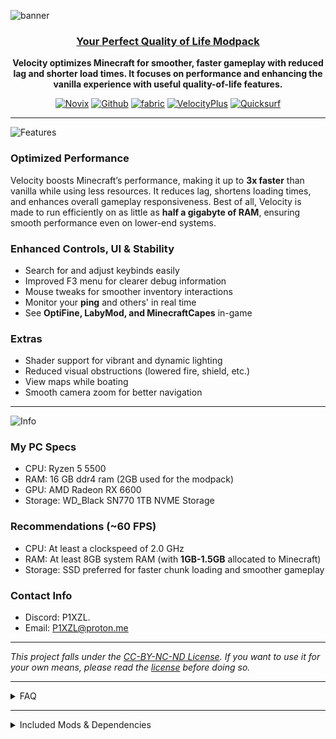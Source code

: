 ![banner](https://cdn.modrinth.com/data/cached_images/f8dd8fbb11ae83509a4ba1be49dfaa94c021e1ed_0.webp)
<center>

### <ins>Your Perfect Quality of Life Modpack</ins>

**Velocity optimizes Minecraft for smoother, faster gameplay with reduced lag and shorter load times. It focuses on performance and enhancing the vanilla experience with useful quality-of-life features.**

[![Novix](https://i.imgur.com/viE7587.png)](https://modrinth.com/user/Novix) 
[![Github](https://i.imgur.com/D7q3qCU.png)](https://github.com/P1XZL/Velocity) 
[![fabric](https://i.imgur.com/4z8jd5p.png)](https://fabricmc.net/)
  [![VelocityPlus](https://i.imgur.com/HcDXRKP.png)](https://modrinth.com/modpack/velocity-plus)
  [![Quicksurf](https://i.imgur.com/mc8HVq3.png)](modrinth.com/modpack/quicksurf)

</center>

---

![Features](https://cdn.modrinth.com/data/cached_images/ae0b4468140fab665e8a46e50bed482931e830a7.png)

### **Optimized Performance**
Velocity boosts Minecraft’s performance, making it up to **3x faster** than vanilla while using less resources. It reduces lag, shortens loading times, and enhances overall gameplay responsiveness. Best of all, Velocity is made to run efficiently on as little as **half a gigabyte of RAM**, ensuring smooth performance even on lower-end systems.

### **Enhanced Controls, UI & Stability**
- Search for and adjust keybinds easily
- Improved F3 menu for clearer debug information
- Mouse tweaks for smoother inventory interactions
- Monitor your **ping** and others' in real time
- See **OptiFine, LabyMod, and MinecraftCapes** in-game

### **Extras**
- Shader support for vibrant and dynamic lighting
- Reduced visual obstructions (lowered fire, shield, etc.)
- View maps while boating
- Smooth camera zoom for better navigation
---
![Info](https://cdn.modrinth.com/data/cached_images/2d8028a4b475d58cb3602d57ebff63775a2af531.png)

### **My PC Specs**
- CPU: Ryzen 5 5500
- RAM: 16 GB ddr4 ram (2GB used for the modpack)
- GPU: AMD Radeon RX 6600
- Storage: WD_Black SN770 1TB NVME Storage

### **Recommendations (~60 FPS)**
- CPU: At least a clockspeed of 2.0 GHz
- RAM: At least 8GB system RAM (with **1GB-1.5GB** allocated to Minecraft)
- Storage: SSD preferred for faster chunk loading and smoother gameplay

### **Contact Info**
- Discord: P1XZL.
- Email: P1XZL@proton.me
---

*This project falls under the [CC-BY-NC-ND License](https://creativecommons.org/licenses/by-nc-nd/4.0/deed.en). If you want to use it for your own means, please read the [license](https://creativecommons.org/licenses/by-nc-nd/4.0/deed.en) before doing so.*

---

<details>
<summary>FAQ</summary>

| Question & Answer |
|---|
| **Q1: How much RAM should I allocate to Velocity?**<br>A minimum of half a gigabyte (512MB) is required, but allocating at least 1GB to 2GB is recommended for the best experience. |
| **Q2: How do I enable/add shaders? Are any included?**<br>No shaders are included by default. To add and enable shaders:<br>1. Press 'O' (or navigate via Settings > Video Settings > Shader Packs...).<br>2. Click the 'Plus' (+) button or 'Open Shader Pack Folder'.<br>3. Download your desired shader pack (e.g., from Modrinth or CurseForge) and place the .zip file in the folder that opens.<br>4. Back in Minecraft, select the shader from the list.<br>5. Click 'Apply' and close the menu. |
| **Q3: Is OptiFine compatible? Do I need it?**<br>No, OptiFine is **not compatible** with this Fabric-based modpack and is not needed. Velocity includes mods like Sodium, Iris, Zoomify, Capes, etc., which provide replacements for most of OptiFine's features (performance boosts, shader support, zoom, cape rendering) and often offer better performance and compatibility within the Fabric ecosystem. |
| **Q4: Can I add other mods to Velocity?**<br>Yes, most Fabric mods compatible with the Minecraft version should work. Velocity aims for high compatibility. However, if you don't want the custom main menu/GUI provided, you can disable or remove the 'FancyMenu' mod from the modpack files. |
| **Q5: My performance isn't as good as expected, what can I try?**<br>• **RAM:** Ensure you've allocated enough RAM (1GB-2GB recommended).<br>• **Storage:** Using an SSD instead of an HDD significantly improves loading times and reduces stutter.<br>• **CPU:** A faster CPU helps with game logic and handling mods.<br>• **GPU:** If you are using demanding shaders, a more powerful GPU will be necessary for good framerates. Consider trying less intensive shaders or disabling them if performance is low.<br>• Check background applications closing unnecessary ones. |
| **Q6: How do I use the zoom feature?**<br>Hold down the 'C' key (by default) to zoom in. While holding 'C', you can use your mouse scroll wheel to adjust the zoom level further. |
| **Q7: Where can I report bugs or ask for help?**<br>You can report bugs or issues on our [GitHub Issues page](https://github.com/P1XZL/Velocity/issues) or contact me directly on Discord: `P1XZL.` |
| **Q8: What makes Velocity different from other performance modpacks?**<br>Velocity focuses on maximizing game performance and responsiveness without sacrificing visuals, compatibility with other mods, or useful quality-of-life enhancements. It aims to be a well-rounded pack that improves the vanilla experience while remaining stable and user-friendly. |

</details>

---

<details>
<summary>Included Mods & Dependencies</summary>

| Mod Name & Description |
|---|
| [**[EMF] Entity Model Features**](https://modrinth.com/mod/entity-model-features)<br>Allows resource packs to add features like custom animations and emissivity to entity models. |
| [**Lithium**](https://modrinth.com/mod/lithium)<br>Optimizes various game systems (physics, mob AI, block ticking) to improve server performance without changing vanilla behavior. |
| [**Particle Core**](https://modrinth.com/mod/particle-core)<br>Rewrites the particle system for better performance and control. |
| [**Mod Menu**](https://modrinth.com/mod/modmenu)<br>Adds a menu to view installed mods and configure them via Cloth Config. |
| [**Controlling**](https://modrinth.com/mod/controlling)<br>Adds the ability to search for keybinds and identify conflicts. |
| [**Dynamic FPS**](https://modrinth.com/mod/dynamic-fps)<br>Reduces resource usage when Minecraft is idle or minimized, improving performance. |
| [**Stitch (formerly Athena)**](https://modrinth.com/mod/stitch)<br>Optimizes texture stitching for faster resource pack loading. |
| [**ThreadTweak**](https://modrinth.com/mod/threadtweak)<br>Adjusts game thread priorities for potentially smoother performance. |
| [**Konkrete [Fabric]**](https://modrinth.com/mod/konkrete)<br>A shared library used by other Fabric mods. |
| [**BadOptimizations**](https://modrinth.com/mod/badoptimizations)<br>Applies various experimental optimizations to improve performance. |
| [**[ETF] Entity Texture Features**](https://modrinth.com/mod/entitytexturefeatures)<br>Allows resource packs to customize entity textures based on conditions like NBT data. |
| [**ToadLib**](https://modrinth.com/mod/toadlib)<br>A shared library used by other mods from the same developer. |
| [**ServerCore**](https://modrinth.com/mod/servercore)<br>Adds performance improvements and optimizations primarily targeted at servers. |
| [**Sodium Extras**](https://modrinth.com/mod/sodium-extras)<br>Provides additional graphics options for Sodium, like animations and particle toggles. |
| [**Cull Leaves**](https://modrinth.com/mod/cullleaves)<br>Adds culling to leaf blocks for improved performance in forested areas. |
| [**Mindful Loading Info**](https://modrinth.com/mod/mindful-loading-info)<br>Improves the loading screen information display. |
| [**Better Tab**](https://modrinth.com/mod/better-tab)<br>Enhances the player list (Tab menu) with more information and customization. |
| [**ScalableLux**](https://modrinth.com/mod/scalablelux)<br>Optimizes dynamic light rendering for better performance with many light sources. |
| [**Model Gap Fix**](https://modrinth.com/mod/modelfix)<br>Fixes visual gaps that can appear between block models. |
| [**Ksyxis (Krypton Reforged)**](https://modrinth.com/mod/krypton)<br>Optimizes the networking stack for reduced CPU usage and improved performance. |
| [**Remove Reloading Screen**](https://modrinth.com/mod/remove-reloading-screen)<br>Removes the resource reloading screen for faster pack switching. |
| [**Searchables**](https://modrinth.com/mod/searchables)<br>A library that allows other mods to easily implement searchable lists. |
| [**UniLib**](https://modrinth.com/mod/unilib)<br>A shared library used by other Fabric mods. |
| [**Screenshot Viewer [Fabric]**](https://modrinth.com/mod/screenshot-viewer)<br>Adds an in-game screenshot viewer accessible from the main menu. |
| [**Dark Loading Screen**](https://modrinth.com/mod/dark-loading-screen)<br>Changes the Mojang loading screen to a configurable dark theme. |
| [**Zoomify**](https://modrinth.com/mod/zoomify)<br>Adds a configurable zoom key, similar to OptiFine's zoom. |
| [**ModernFix**](https://modrinth.com/mod/modernfix)<br>A collection of performance optimizations and bug fixes for modern Minecraft versions. |
| [**ImmediatelyFast**](https://modrinth.com/mod/immediatelyfast)<br>Optimizes immediate mode rendering calls (like chests, signs) for significant FPS improvements. |
| [**Fabric API**](https://modrinth.com/mod/fabric-api)<br>The core library required for most Fabric mods to function. |
| [**M.R.U**](https://modrinth.com/mod/mru)<br>(Most Recently Used) Adds functionality related to tracking recently used items/blocks, often for other mods. |
| [**Entity Culling**](https://modrinth.com/mod/entityculling)<br>Prevents rendering entities that are not visible or hidden behind blocks, improving performance. |
| [**Sodium Extra**](https://modrinth.com/mod/sodium-extra)<br>Provides additional graphics options for Sodium, such as animations and particle toggles. (Duplicate entry in original list, same description) |
| [**AppleSkin**](https://modrinth.com/mod/appleskin)<br>Adds food saturation and exhaustion information to the HUD. |
| [**Capes**](https://modrinth.com/mod/capes)<br>Adds support for displaying capes from various services (like OptiFine) and custom capes. |
| [**Concurrent Chunk Management Engine (Fabric)**](https://modrinth.com/mod/c2me-fabric)<br>Rewrites chunk generation and loading to be highly parallel, significantly improving performance. |
| [**Fabric Language Kotlin**](https://modrinth.com/mod/fabric-language-kotlin)<br>Allows developers to write Fabric mods using the Kotlin programming language. |
| [**FastQuit**](https://modrinth.com/mod/fastquit)<br>Makes quitting singleplayer worlds much faster by saving in the background. |
| [**TxniLib**](https://modrinth.com/mod/txnilab)<br>A shared library used by other mods. |
| [**FancyMenu**](https://modrinth.com/mod/fancymenu)<br>Allows extensive customization of Minecraft's menus. |
| [**Mouse Tweaks**](https://modrinth.com/mod/mouse-tweaks)<br>Adds useful mouse dragging functionalities for inventory management. |
| [**Bobby**](https://modrinth.com/mod/bobby)<br>Allows rendering chunks beyond the server's view distance by storing them locally. |
| [**CraterLib**](https://modrinth.com/mod/craterlib)<br>A shared library providing utilities for mod developers. |
| [**Melody**](https://modrinth.com/mod/melody)<br>Allows customization of the main menu panorama. |
| [**CraftPresence**](https://modrinth.com/mod/craftpresence)<br>Displays your current Minecraft status and activity in Discord Rich Presence. |
| [**Sodium Options API**](https://modrinth.com/mod/sodium-options-api)<br>A library allowing other mods to add their options to Sodium's video settings screen. |
| [**Sodium Options Mod Compat**](https://modrinth.com/mod/sodium-options-mod-compat)<br>Provides compatibility layers for mods adding options via the Sodium Options API. |
| [**Screenshot to Clipboard**](https://modrinth.com/mod/screenshot-to-clipboard)<br>Adds a keybind to copy screenshots directly to the clipboard. |
| [**Indium**](https://modrinth.com/mod/indium)<br>An addon for Sodium that adds support for the Fabric Rendering API, required by some mods for advanced rendering. |
| [**Reese's Sodium Options**](https://modrinth.com/mod/reeses-sodium-options)<br>Adds even more graphics options and tweaks to the Sodium video settings menu. |
| [**Faster Random**](https://modrinth.com/mod/faster-random)<br>Replaces Minecraft's Random implementation with a faster alternative. |
| [**Enhanced Block Entities**](https://modrinth.com/mod/enhanced-block-entities)<br>Optimizes block entity rendering (chests, signs, etc.) for improved performance, often used with Sodium. |
| [**Sodium**](https://modrinth.com/mod/sodium)<br>A major performance mod that replaces Minecraft's rendering engine for significantly higher FPS. |
| [**Sounds**](https://modrinth.com/mod/sounds)<br>Allows customization of Minecraft sounds through resource packs. |
| [**Sodium Dynamic Lights**](https://modrinth.com/mod/sodium-dynamic-lights)<br>Adds dynamic lighting (e.g., holding a torch lights up the area) for Sodium. |
| [**Clean F3**](https://modrinth.com/mod/cleanf3)<br>Customizes the F3 debug screen to be cleaner and more readable. |
| [**e4mc**](https://modrinth.com/mod/e4mc)<br>(Easier LAN Multiplayer) Allows easy hosting and joining of LAN worlds over the internet without port forwarding. |
| [**Noisium**](https://modrinth.com/mod/noisium)<br>Optimizes Minecraft's noise generation algorithms for faster world generation. |
| [**Iris Shaders**](https://modrinth.com/mod/iris)<br>Adds shader pack support to Minecraft when used alongside Sodium. |
| [**Cubes Without Borders**](https://modrinth.com/mod/cubes-without-borders)<br>Removes the black edge lines around blocks for a cleaner look. |
| [**Your Options Shall Be Respected (YOSBR)**](https://modrinth.com/mod/yosbr)<br>Forces Minecraft to respect certain option settings that sometimes get reset. |
| [**YetAnotherConfigLib (YACL)**](https://modrinth.com/mod/yacl)<br>A library used by many mods to create in-game configuration menus. |
| [**Clumps**](https://modrinth.com/mod/clumps)<br>Groups XP orbs together into larger orbs to reduce lag. |
| [**Cloth Config API**](https://modrinth.com/mod/cloth-config)<br>A widely used library enabling mods to create in-game configuration menus. |
| [**MidnightLib**](https://modrinth.com/mod/midnightlib)<br>A shared library providing common code and APIs for mod developers. |
| [**FerriteCore**](https://modrinth.com/mod/ferrite-core)<br>Reduces Minecraft's memory usage, especially related to block states. |
| [**Fzzy Config**](https://modrinth.com/mod/fzzy-config)<br>A library for creating configuration screens for mods. |
| [**More Chat History**](https://modrinth.com/mod/morechathistory)<br>Increases the amount of chat history stored and accessible in-game. |
| [**Chat Heads**](https://modrinth.com/mod/chat-heads)<br>Shows player heads next to their messages in chat. |
| [**Sodium Shadowy Path Blocks**](https://modrinth.com/mod/sodium-shadowy-path-blocks)<br>Fixes lighting issues with path blocks when using Sodium. |
| [**Resourcify**](https://modrinth.com/mod/resourcify)<br>Allows datapacks and modpacks to easily include resource packs and shader settings. |
| **Structure Essentials**<br>Likely a library or utility mod related to handling game structures (Added via Override JAR). |
| **Cupboard**<br>A library used to store persistent data for mods (Added via Override JAR). |
| **SmoothChunk**<br>Presumably optimizes chunk loading or rendering for smoothness (Added via Override JAR / No Link Found). |
| **GPU Memory Leak Fix**<br>(Assumed Memory Leak Fix) Addresses memory leaks related to texture loading and GPU memory (Added via Override JAR). |
| **Fast Async World Save**<br>Improves world saving performance by making parts of it asynchronous (Added via Override JAR). |
| **Chunk Sending**<br>Likely optimizes how chunk data is sent from the server to the client (Added via Override JAR). |
| **Connectivity**<br>A networking optimization mod aimed at improving connection stability and performance (Added via Override JAR). |
| **Better FPS - Render Distance**<br>Dynamically adjusts render distance based on FPS to maintain smoother gameplay (Added via Override JAR). |
| **Better Chunk Loading**<br>Aims to improve the speed or visual smoothness of chunk loading (Added via Override JAR). |

</details>
